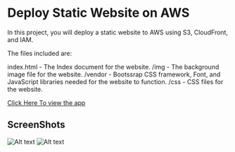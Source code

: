# Deploy Static Website on AWS

In this project, you will deploy a static website to AWS using S3, CloudFront, and IAM.

The files included are: 

index.html - The Index document for the website.
/img - The background image file for the website.
/vendor - Bootssrap CSS framework, Font, and JavaScript libraries needed for the website to function.
/css - CSS files for the website.


[Click Here To view the app](http://d2hp0uximfp42.cloudfront.net/index.html)

## ScreenShots
![Alt text](https://github.com/genedy377/StaticAWS/blob/master/screenshots/Screenshot_3.png)
![Alt text](https://github.com/genedy377/StaticAWS/blob/master/screenshots/addingfiles.png)
